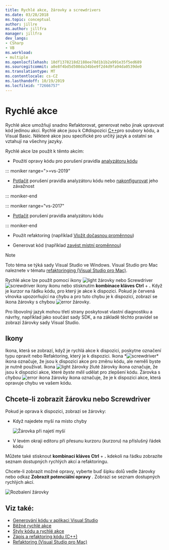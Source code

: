 ```yaml
---
title: Rychlé akce, žárovky a screwdrivers
ms.date: 03/28/2018
ms.topic: conceptual
author: jillre
ms.author: jillfra
manager: jillfra
dev_langs:
- CSharp
- VB
ms.workload:
- multiple
ms.openlocfilehash: 18df1378218d2188ee78d1b1b2a991e35f5ed689
ms.sourcegitcommit: a8e8f4bd5d508da34bbe9f2d4d9fa94da0539de0
ms.translationtype: MT
ms.contentlocale: cs-CZ
ms.lasthandoff: 10/19/2019
ms.locfileid: "72666757"
---
```

# <a name="quick-actions"></a>Rychlé akce

Rychlé akce umožňují snadno Refaktorovat, generovat nebo jinak upravovat kód jedinou akcí. Rychlé akce jsou k C#dispozici [C++](/cpp/ide/writing-and-refactoring-code-cpp)pro soubory kódu, a Visual Basic. Některé akce jsou specifické pro určitý jazyk a ostatní se vztahují na všechny jazyky.

Rychlé akce lze použít k těmto akcím:

- Použití opravy kódu pro porušení pravidla [analyzátoru kódu](../code-quality/roslyn-analyzers-overview.md)

::: moniker range=">=vs-2019"

- [Potlačit](../code-quality/use-roslyn-analyzers.md#suppress-violations) porušení pravidla analyzátoru kódu nebo [nakonfigurovat](../code-quality/use-roslyn-analyzers.md#automatically-configure-rule-severity) jeho závažnost

::: moniker-end

::: moniker range="vs-2017"

- [Potlačit](../code-quality/use-roslyn-analyzers.md#suppress-violations) porušení pravidla analyzátoru kódu

::: moniker-end

- Použít refaktoring (například [Vložit dočasnou proměnnou](../ide/reference/inline-temporary-variable.md))

- Generovat kód (například [zavést místní proměnnou](../ide/reference/introduce-local-variable.md))

> [!NOTE]
> Toto téma se týká sady Visual Studio ve Windows. Visual Studio pro Mac naleznete v tématu [refaktoringing (Visual Studio pro Mac)](/visualstudio/mac/refactoring).

Rychlé akce lze použít pomocí ikony ![light žárovky ](media/light-bulb-icon.png) nebo Screwdriver ![screwdriver ikony ](media/screwdriver-icon.png) ikonu nebo stisknutím **kombinace kláves Ctrl** + **.** Když je kurzor na řádku kódu, pro který je akce k dispozici. Pokud je červená vlnovka upozorňující na chybu a pro tuto chybu je k dispozici, zobrazí se ikona žárovky s chybou ![error žárovky ](media/error-light-bulb-icon.png).

Pro libovolný jazyk mohou třetí strany poskytovat vlastní diagnostiku a návrhy, například jako součást sady SDK, a na základě těchto pravidel se zobrazí žárovky sady Visual Studio.

## <a name="icons"></a>Ikony

Ikona, která se zobrazí, když je rychlá akce k dispozici, poskytne označení typu opravit nebo Refaktoring, který je k dispozici. Ikona *![screwdriver* ](media/screwdriver-icon.png) ikona označuje, že jsou k dispozici akce pro změnu kódu, ale neměli byste je nutně používat. Ikona ![light žárovky *žluté* žárovky ](media/light-bulb-icon.png) ikona označuje, že jsou k dispozici akce, které *byste měli* udělat pro zlepšení kódu. Žárovka s *chybou* ![error ikona žárovky ](media/error-light-bulb-icon.png) ikona označuje, že je k dispozici akce, která opravuje chybu ve vašem kódu.

## <a name="to-see-a-light-bulb-or-screwdriver"></a>Chcete-li zobrazit žárovku nebo Screwdriver

Pokud je oprava k dispozici, zobrazí se žárovky:

- Když najedete myší na místo chyby

   ![Žárovka při najetí myší](../ide/media/vs2015_lightbulb_hover.png)

- V levém okraji editoru při přesunu kurzoru (kurzoru) na příslušný řádek kódu

Můžete také stisknout **kombinaci kláves Ctrl** + **.** kdekoli na řádku zobrazíte seznam dostupných rychlých akcí a refaktoringu.

Chcete-li zobrazit možné opravy, vyberte buď šipku dolů vedle žárovky nebo odkaz **Zobrazit potenciální opravy** . Zobrazí se seznam dostupných rychlých akcí.

![Rozbalení žárovky](../ide/media/vs2015_lightbulb_hover_expanded.png)

## <a name="see-also"></a>Viz také:

- [Generování kódu v aplikaci Visual Studio](../ide/code-generation-in-visual-studio.md)
- [Běžné rychlé akce](../ide/common-quick-actions.md)
- [Styly kódu a rychlé akce](../ide/code-styles-and-code-cleanup.md)
- [Zápis a refaktoring kódu (C++)](/cpp/ide/writing-and-refactoring-code-cpp)
- [Refaktoring (Visual Studio pro Mac)](/visualstudio/mac/refactoring)